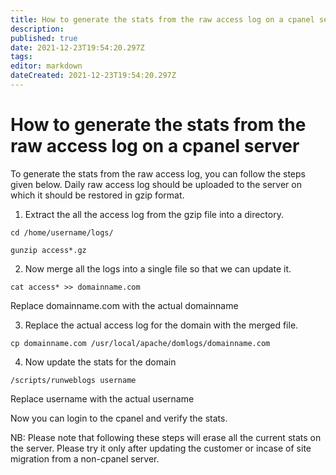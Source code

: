 ```yaml
---
title: How to generate the stats from the raw access log on a cpanel server
description: 
published: true
date: 2021-12-23T19:54:20.297Z
tags: 
editor: markdown
dateCreated: 2021-12-23T19:54:20.297Z
---
```


# How to generate the stats from the raw access log on a cpanel server


To generate the stats from the raw access log, you can follow the steps given below. Daily raw access log should be uploaded to the server on which it should be restored in gzip format.

1) Extract the all the access log from the gzip file into a directory.

```
cd /home/username/logs/

gunzip access*.gz
```

2) Now merge all the logs into a single file so that we can update it.

```
cat access* >> domainname.com

```

Replace domainname.com with the actual domainname

3) Replace the actual access log for the domain with the merged file. 

```
cp domainname.com /usr/local/apache/domlogs/domainname.com
```

4) Now update the stats for the domain

```
/scripts/runweblogs username
```

Replace username with the actual username

Now you can login to the cpanel and verify the stats.

NB: Please note that following these steps will erase all the current stats on the server. Please try it only after updating the customer or incase of site migration from a non-cpanel server.